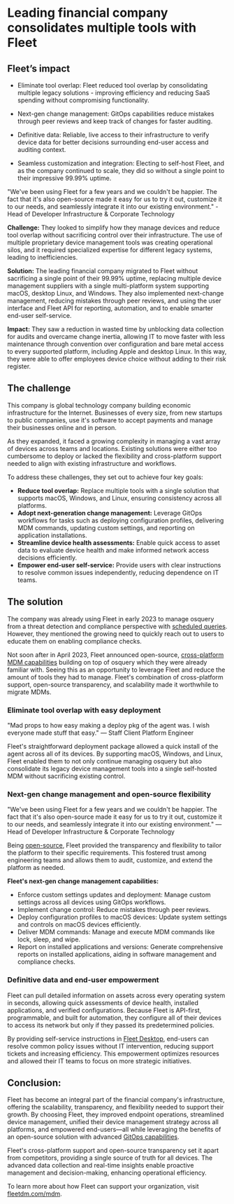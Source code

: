 # Leading financial company consolidates multiple tools with Fleet


## Fleet’s impact

* Eliminate tool overlap:
Fleet reduced tool overlap by consolidating multiple legacy solutions - improving efficiency and reducing SaaS spending without compromising functionality.

* Next-gen change management: 
GitOps capabilities reduce mistakes through peer reviews and keep track of changes for faster auditing.

* Definitive data: 
Reliable, live access to their infrastructure to verify device data for better decisions surrounding end-user access and auditing context.

* Seamless customization and integration:
Electing to self-host Fleet, and as the company continued to scale, they did so without a single point to their impressive 99.99% uptime.

"We've been using Fleet for a few years and we couldn't be happier. The fact that it's also open-source made it easy for us to try it out, customize it to our needs, and seamlessly integrate it into our existing environment." - Head of Developer Infrastructure & Corporate Technology

**Challenge:** They looked to simplify how they manage devices and reduce tool overlap without sacrificing control over their infrastructure.  The use of multiple proprietary device management tools was creating operational silos, and it required specialized expertise for different legacy systems, leading to inefficiencies.

**Solution:** The leading financial company migrated to Fleet without sacrificing a single point of their 99.99% uptime, replacing multiple device management suppliers with a single multi-platform system supporting macOS, desktop Linux, and Windows. They also implemented next-change management, reducing mistakes through peer reviews, and using the user interface and Fleet API for reporting, automation, and to enable smarter end-user self-service.

**Impact:** They saw a reduction in wasted time by unblocking data collection for audits and overcame change inertia, allowing IT to move faster with less maintenance through convention over configuration and bare metal access to every supported platform, including Apple and desktop Linux. In this way, they were able to offer employees device choice without adding to their risk register. 


## The challenge

This company is global technology company building economic infrastructure for the Internet. Businesses of every size, from new startups to public companies, use it's software to accept payments and manage their businesses online and in person.

As they expanded, it faced a growing complexity in managing a vast array of devices across teams and locations. Existing solutions were either too cumbersome to deploy or lacked the flexibility and cross-platform support needed to align with existing infrastructure and workflows.

To address these challenges, they set out to achieve four key goals:

- **Reduce tool overlap:** Replace multiple tools with a single solution that supports macOS, Windows, and Linux, ensuring consistency across all platforms.
- **Adopt next-generation change management:** Leverage GitOps workflows for tasks such as deploying configuration profiles, delivering MDM commands, updating custom settings, and reporting on application installations.
- **Streamline device health assessments:** Enable quick access to asset data to evaluate device health and make informed network access decisions efficiently.
- **Empower end-user self-service:** Provide users with clear instructions to resolve common issues independently, reducing dependence on IT teams.


## The solution

The company was already using Fleet in early 2023 to manage osquery from a threat detection and compliance perspective with [scheduled queries](https://fleetdm.com/guides/queries). However, they mentioned the growing need to quickly reach out to users to educate them on enabling compliance checks.

Not soon after in April 2023, Fleet announced open-source, [cross-platform MDM capabilities](https://www.computerworld.com/article/1622574/fleet-announces-open-source-cross-platform-mdm-solution.html) building on top of osquery which they were already familiar with.  Seeing this as an opportunity to leverage Fleet and reduce the amount of tools they had to manage. Fleet's combination of cross-platform support, open-source transparency, and scalability made it worthwhile to migrate MDMs.

### Eliminate tool overlap with easy deployment

"Mad props to how easy making a deploy pkg of the agent was. I wish everyone made stuff that easy."
— Staff Client Platform Engineer

Fleet's straightforward deployment package allowed a quick install of the agent across all of its devices. By supporting macOS, Windows, and Linux, Fleet enabled them to not only continue managing osquery but also consolidate its legacy device management tools into a single self-hosted MDM without sacrificing existing control. 

### Next-gen change management and open-source flexibility

"We've been using Fleet for a few years and we couldn't be happier. The fact that it's also open-source made it easy for us to try it out, customize it to our needs, and seamlessly integrate it into our existing environment." — Head of Developer Infrastructure & Corporate Technology

Being [open-source](http://fleetdm.com/handbook/company/why-this-way?utm_content=eo-security#why-open-source), Fleet provided the transparency and flexibility to tailor the platform to their specific requirements. This fostered trust among engineering teams and allows them to audit, customize, and extend the platform as needed.


**Fleet's next-gen change management capabilities:**

- Enforce custom settings updates and deployment: Manage custom settings across all devices using GitOps workflows.
- Implement change control: Reduce mistakes through peer reviews.
- Deploy configuration profiles to macOS devices: Update system settings and controls on macOS devices efficiently.
- Deliver MDM commands: Manage and execute MDM commands like lock, sleep, and wipe.
- Report on installed applications and versions: Generate comprehensive reports on installed applications, aiding in software management and compliance checks.


### Definitive data and end-user empowerment

Fleet can pull detailed information on assets across every operating system in seconds, allowing quick assessments of device health, installed applications, and verified configurations. Because Fleet is API-first, programmable, and built for automation, they configure all of their devices to access its network but only if they passed its predetermined policies.

By providing self-service instructions in [Fleet Desktop](https://fleetdm.com/guides/fleet-desktop#basic-article), end-users can resolve common policy issues without IT intervention, reducing support tickets and increasing efficiency. This empowerment optimizes resources and allowed their IT teams to focus on more strategic initiatives.



## Conclusion:


Fleet has become an integral part of the financial company's infrastructure, offering the scalability, transparency, and flexibility needed to support their growth. By choosing Fleet, they improved endpoint operations, streamlined device management, unified their device management strategy across all platforms, and empowered end-users—all while leveraging the benefits of an open-source solution with advanced [GitOps capabilities](https://github.com/fleetdm/fleet-gitops).

Fleet's cross-platform support and open-source transparency set it apart from competitors, providing a single source of truth for all devices. The advanced data collection and real-time insights enable proactive management and decision-making, enhancing operational efficiency.


To learn more about how Fleet can support your organization, visit [fleetdm.com/mdm](https://fleetdm.com/mdm).

<meta name="category" value="announcements">
<meta name="authorGitHubUsername" value="Drew-P-drawers">
<meta name="authorFullName" value="Andrew Baker">
<meta name="publishedOn" value="2024-12-06">
<meta name="articleTitle" value="Leading financial company consolidates multiple tools with Fleet">
<meta name="description" value="Leading financial company consolidates multiple tools with Fleet">